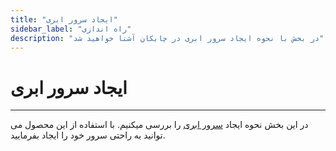 ```yaml
---
title: "ایجاد سرور ابری"
sidebar_label: "راه اندازی"
description: "در بخش با نحوه ایجاد سرور ابری در چابکان آشنا خواهید شد"
---
```


# ایجاد سرور ابری
---

در این بخش نحوه ایجاد [سرور ابری](https://chabokan.net/products/cloudserver/) را بررسی میکنیم. با استفاده از این محصول می توانید به راحتی سرور خود را ایجاد بفرمایید.